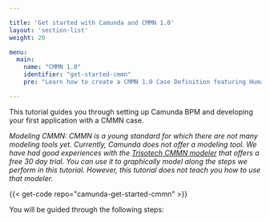```yaml
---

title: 'Get started with Camunda and CMMN 1.0'
layout: 'section-list'
weight: 20

menu:
  main:
    name: "CMMN 1.0"
    identifier: "get-started-cmmn"
    pre: "Learn how to create a CMMN 1.0 Case Definition featuring Human Tasks, Sentries and Milestones. Package it as a web application and deploy it on Apache Tomcat Server."

---
```


This tutorial guides you through setting up Camunda BPM and developing your first application with a CMMN case.

*Modeling CMMN: CMMN is a young standard for which there are not many modeling tools yet. Currently, Camunda does not offer a modeling tool. We have had good experiences with the <a href="http://www.cmmnwebmodeler.com/">Trisotech CMMN modeler</a> that offers a free 30 day trial. You can use it to graphically model along the steps we perform in this tutorial. However, this tutorial does not teach you how to use that modeler.*

{{< get-code repo="camunda-get-started-cmmn" >}}

You will be guided through the following steps:
